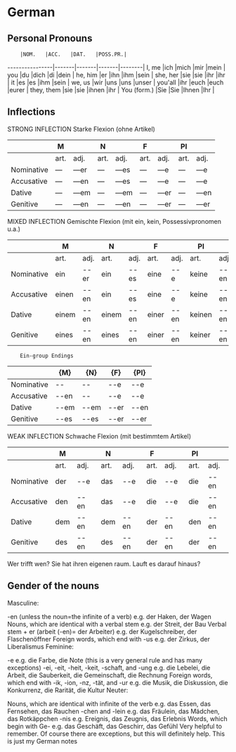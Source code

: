 # German
## Personal Pronouns	
		|NOM.	|ACC.	|DAT.	|POSS.PR.|
----------------|-------|-------|-------|--------|
I, me		|ich	|mich	|mir	|mein	 |
you		|du	|dich	|di	|dein	 |
he, him		|er	|ihn	|ihm	|sein	 |
she, her	|sie	|sie	|ihr	|ihr	 |
it		|es	|es	|ihm	|sein	 |
we, us		|wir	|uns	|uns	|unser	 |
you'all 	|ihr	|euch	|euch	|eurer	 |
they, them	|sie	|sie	|ihnen	|ihr	 |
You (form.)	|Sie	|Sie	|Ihnen	|Ihr 	 |

## Inflections
STRONG INFLECTION Starke Flexion (ohne Artikel)

|		|M	|	|N	|	|F	|	|Pl	|	|
|---------------|-------|-------|-------|-------|-------|-------|-------|-------|
|		|art.	|adj.	|art.	|adj.	|art.	|adj.	|art.	|adj.	|
|Nominative	|―	|―er	|―	|―es	|―	|―e	|―	|―e	|
|Accusative	|―	|―en	|―	|―es	|―	|―e	|―	|―e	|
|Dative		|―	|―em	|―	|―em	|―	|―er	|―	|―en	|
|Genitive	|―	|―en	|―	|―en	|―	|―er	|―	|―er	|

MIXED INFLECTION Gemischte Flexion (mit ein, kein, Possessivpronomen u.a.)

|		|M	|	|N	|	|F	|	|Pl	|	|
|---------------|-------|-------|-------|-------|-------|-------|-------|-------|
|		|art.	|adj.	|art.	|adj.	|art.	|adj.	|art.	|adj.	|
|Nominative	|ein	|--er	|ein	|--es	|eine	|--e 	|keine	|--en	|
|Accusative	|einen	|--en	|ein	|--es	|eine	|--e 	|keine	|--en	|
|Dative		|einem	|--en	|einem	|--en	|einer	|--en	|keinen	|--en	|
|Genitive	|eines	|--en	|eines	|--en	|einer	|--en	|keiner	|--en	|

		Ein-group Endings 
		
|		|{M}	|{N}	|{F}	|{Pl}	|
|---------------|-------|-------|-------|-------|
|Nominative	|--	|--	|--e	|--e	|
|Accusative	|--en	|--	|--e	|--e	|
|Dative		|--em	|--em	|--er	|--en	|
|Genitive	|--es	|--es	|--er	|--er	|

WEAK INFLECTION Schwache Flexion (mit bestimmtem Artikel)

|		|M	|	|N	|	|F	|	|Pl	|	|
|---------------|-------|-------|-------|-------|-------|-------|-------|-------|
|		|art.	|adj.	|art.	|adj.	|art.	|adj.	|art.	|adj.	|
|Nominative	|der	|--e	|das	|--e	|die	|--e	|die	|--en	|
|Accusative	|den	|--en	|das	|--e	|die	|--e	|die	|--en	|
|Dative		|dem	|--en	|dem	|--en	|der	|--en	|den	|--en	|
|Genitive	|des	|--en	|des	|--en	|der	|--en	|der	|--en	|

Wer trifft wen?
Sie hat ihren eigenen raum.
Lauft es darauf hinaus?

## Gender of the nouns
Masculine:

-en (unless the noun=the infinite of a verb) e.g. der Haken, der Wagen
Nouns, which are identical with a verbal stem e.g. der Streit, der Bau
Verbal stem + er (arbeit (-en)= der Arbeiter) e.g. der Kugelschreiber, der Flaschenöffner
Foreign words, which end with -us e.g. der Zirkus, der Liberalismus
Feminine:

-e e.g. die Farbe, die Note (this is a very general rule and has many exceptions)
-ei, -eit, -heit, -keit, -schaft, and -ung e.g. die Lebelei, die Arbeit, die Sauberkeit, die Gemeinschaft, die Rechnung
Foreign words, which end with -ik, -ion, -nz, -tät, and -ur e.g. die Musik, die Diskussion, die Konkurrenz, die Rarität, die Kultur
Neuter:

Nouns, which are identical with infinite of the verb e.g. das Essen, das Fernsehen, das Rauchen
-chen and -lein e.g. das Fräulein, das Mädchen, das Rotkäppchen
-nis e.g. Ereignis, das Zeugnis, das Erlebnis
Words, which begin with Ge- e.g. das Geschäft, das Geschirr, das Gefühl
Very helpful to remember. Of course there are exceptions, but this will definitely help.
This is just my German notes
